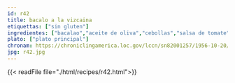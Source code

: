 ```yaml
---
id: r42
title: bacalo a la vizcaina
etiquettas: ["sin gluten"]
ingredientes: ["bacalao","aceite de oliva","cebollas","salsa de tomate","aceituna","alcaparra","ajo","papas","pimientos","pasas"]
plato: ["plato principal"]
chronam: https://chroniclingamerica.loc.gov/lccn/sn82001257/1956-10-20/ed-1/seq-5/
jpg: r42.jpg
---
```


{{< readFile file="./html/recipes/r42.html">}}